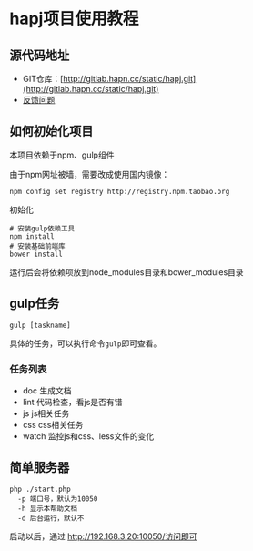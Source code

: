 # hapj项目使用教程

## 源代码地址

* GIT仓库：[http://gitlab.hapn.cc/static/hapj.git](http://gitlab.hapn.cc/static/hapj.git)
* [反馈问题](http://gitlab.hapn.cc/static/hapj/issues/new?issue%5Bassignee_id%5D=&issue%5Bmilestone_id%5D=)


## 如何初始化项目

本项目依赖于npm、gulp组件

由于npm网址被墙，需要改成使用国内镜像：

```shell
npm config set registry http://registry.npm.taobao.org
```

初始化
```
# 安装gulp依赖工具
npm install
# 安装基础前端库
bower install
```

运行后会将依赖项放到node_modules目录和bower_modules目录

## gulp任务

```
gulp [taskname]
```

具体的任务，可以执行命令`gulp`即可查看。

### 任务列表
* doc 生成文档
* lint 代码检查，看js是否有错
* js js相关任务
* css css相关任务
* watch 监控js和css、less文件的变化

## 简单服务器

```
php ./start.php
  -p 端口号，默认为10050
  -h 显示本帮助文档
  -d 后台运行，默认不

```
启动以后，通过 http://192.168.3.20:10050/访问即可
